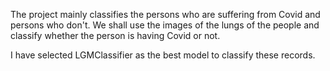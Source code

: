 The project mainly classifies the persons who are suffering from Covid and persons who don't. We shall use the images of the lungs of the people and classify whether the person is having Covid or not.

I have selected LGMClassifier as the best model to classify these records.
